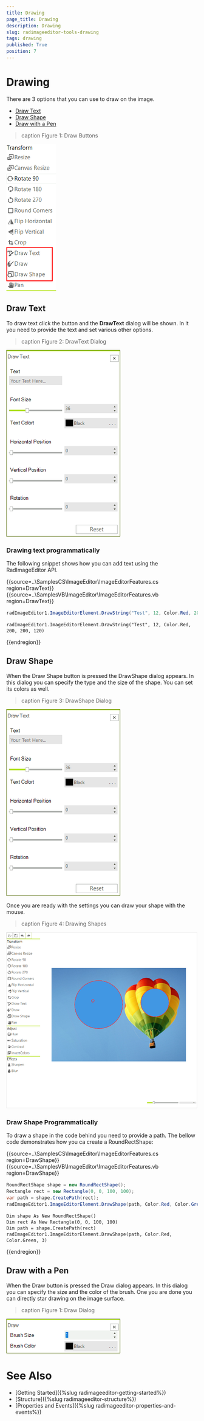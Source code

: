 ```yaml
---
title: Drawing
page_title: Drawing
description: Drawing
slug: radimageeditor-tools-drawing
tags: drawing
published: True
position: 7
---
```


# Drawing

There are 3 options that you can use to draw on the image.

* [Draw Text](#draw-text)
* [Draw Shape](#draw-shape)
* [Draw with a Pen](#draw-with-a-pen)

>caption Figure 1: Draw Buttons

![](images/image-editor-draw001.png)


## Draw Text

To draw text click the button and the __DrawText__ dialog will be shown. In it you need to provide the text and set various other options.

>caption Figure 2: DrawText Dialog

![](images/image-editor-draw002.png)


### Drawing text programmatically

The following snippet shows how you can add text using the RadImageEditor API.

{{source=..\SamplesCS\ImageEditor\ImageEditorFeatures.cs region=DrawText}} 
{{source=..\SamplesVB\ImageEditor\ImageEditorFeatures.vb region=DrawText}}
````C#
radImageEditor1.ImageEditorElement.DrawString("Test", 12, Color.Red, 200, 200, 120);

````
````VB.NET
radImageEditor1.ImageEditorElement.DrawString("Test", 12, Color.Red, 200, 200, 120)

````



{{endregion}}

## Draw Shape

When the Draw Shape button is pressed the DrawShape dialog appears. In this dialog you can specify the type and the size of the shape. You can set its colors as well. 

>caption Figure 3: DrawShape Dialog

![](images/image-editor-draw002.png)

Once you are ready with the settings you can draw your shape with the mouse.

>caption Figure 4: Drawing Shapes

![](images/image-editor-draw003.png)

### Draw Shape Programmatically

To draw a shape in the code behind you need to provide a path. The bellow code demonstrates how you ca create a RoundRectShape: 

{{source=..\SamplesCS\ImageEditor\ImageEditorFeatures.cs region=DrawShape}} 
{{source=..\SamplesVB\ImageEditor\ImageEditorFeatures.vb region=DrawShape}}
````C#
RoundRectShape shape = new RoundRectShape();
Rectangle rect = new Rectangle(0, 0, 100, 100);
var path = shape.CreatePath(rect);
radImageEditor1.ImageEditorElement.DrawShape(path, Color.Red, Color.Green, 3);

````
````VB.NET
Dim shape As New RoundRectShape()
Dim rect As New Rectangle(0, 0, 100, 100)
Dim path = shape.CreatePath(rect)
radImageEditor1.ImageEditorElement.DrawShape(path, Color.Red, Color.Green, 3)

````



{{endregion}}

## Draw with a Pen

When the Draw button is pressed the Draw dialog appears. In this dialog you can specify the size and the color of the brush. One you are done you can directly star drawing on the image surface. 

>caption Figure 1: Draw Dialog

![](images/image-editor-draw004.png)


# See Also

* [Getting Started]({%slug radimageeditor-getting-started%})
* [Structure]({%slug radimageeditor-structure%})
* [Properties and Events]({%slug radimageeditor-properties-and-events%})